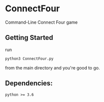 # ConnectFour
Command-Line Connect Four game

## Getting Started

run 

````python3 ConnectFour.py```` 

from the main directory and you're good to go.

## Dependencies:
    python >= 3.6